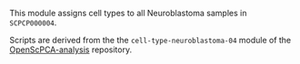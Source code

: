 This module assigns cell types to all Neuroblastoma samples in `SCPCP000004`.

Scripts are derived from the the `cell-type-neuroblastoma-04` module of the [OpenScPCA-analysis](https://github.com/AlexsLemonade/OpenScPCA-analysis) repository.
